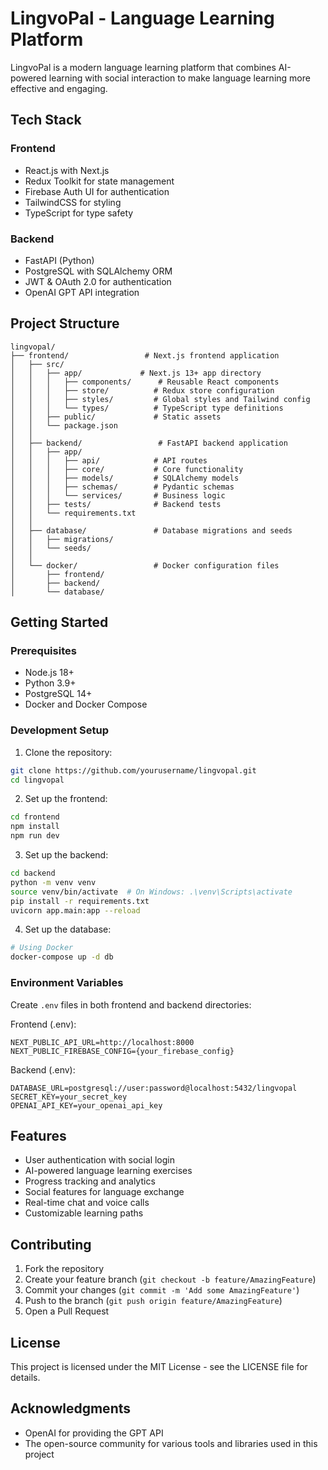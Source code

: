# LingvoPal - Language Learning Platform

LingvoPal is a modern language learning platform that combines AI-powered learning with social interaction to make language learning more effective and engaging.

## Tech Stack

### Frontend
- React.js with Next.js
- Redux Toolkit for state management
- Firebase Auth UI for authentication
- TailwindCSS for styling
- TypeScript for type safety

### Backend
- FastAPI (Python)
- PostgreSQL with SQLAlchemy ORM
- JWT & OAuth 2.0 for authentication
- OpenAI GPT API integration

## Project Structure

```
lingvopal/
├── frontend/                 # Next.js frontend application
│   ├── src/
│   │   ├── app/             # Next.js 13+ app directory
│   │   │   ├── components/      # Reusable React components
│   │   │   ├── store/          # Redux store configuration
│   │   │   ├── styles/         # Global styles and Tailwind config
│   │   │   └── types/          # TypeScript type definitions
│   │   ├── public/             # Static assets
│   │   └── package.json
│   │
│   ├── backend/                 # FastAPI backend application
│   │   ├── app/
│   │   │   ├── api/            # API routes
│   │   │   ├── core/           # Core functionality
│   │   │   ├── models/         # SQLAlchemy models
│   │   │   ├── schemas/        # Pydantic schemas
│   │   │   └── services/       # Business logic
│   │   ├── tests/              # Backend tests
│   │   └── requirements.txt
│   │
│   ├── database/               # Database migrations and seeds
│   │   ├── migrations/
│   │   └── seeds/
│   │
│   └── docker/                 # Docker configuration files
│       ├── frontend/
│       ├── backend/
│       └── database/
```

## Getting Started

### Prerequisites
- Node.js 18+
- Python 3.9+
- PostgreSQL 14+
- Docker and Docker Compose

### Development Setup

1. Clone the repository:
```bash
git clone https://github.com/yourusername/lingvopal.git
cd lingvopal
```

2. Set up the frontend:
```bash
cd frontend
npm install
npm run dev
```

3. Set up the backend:
```bash
cd backend
python -m venv venv
source venv/bin/activate  # On Windows: .\venv\Scripts\activate
pip install -r requirements.txt
uvicorn app.main:app --reload
```

4. Set up the database:
```bash
# Using Docker
docker-compose up -d db
```

### Environment Variables

Create `.env` files in both frontend and backend directories:

Frontend (.env):
```
NEXT_PUBLIC_API_URL=http://localhost:8000
NEXT_PUBLIC_FIREBASE_CONFIG={your_firebase_config}
```

Backend (.env):
```
DATABASE_URL=postgresql://user:password@localhost:5432/lingvopal
SECRET_KEY=your_secret_key
OPENAI_API_KEY=your_openai_api_key
```

## Features

- User authentication with social login
- AI-powered language learning exercises
- Progress tracking and analytics
- Social features for language exchange
- Real-time chat and voice calls
- Customizable learning paths

## Contributing

1. Fork the repository
2. Create your feature branch (`git checkout -b feature/AmazingFeature`)
3. Commit your changes (`git commit -m 'Add some AmazingFeature'`)
4. Push to the branch (`git push origin feature/AmazingFeature`)
5. Open a Pull Request

## License

This project is licensed under the MIT License - see the LICENSE file for details.

## Acknowledgments

- OpenAI for providing the GPT API
- The open-source community for various tools and libraries used in this project

